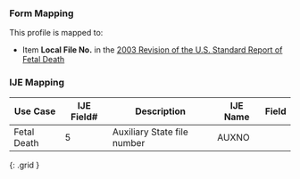 ### Form Mapping
This profile is mapped to:
 * Item **Local File No.** in the [2003 Revision of the U.S. Standard Report of Fetal Death](https://www.cdc.gov/nchs/data/dvs/FDEATH11-03finalACC.pdf)

### IJE Mapping

| **Use Case** | **IJE Field#** | **Description** | **IJE Name** | **Field** |
| ------------ | -------------- | --------------- | ------------ | --------- |
| Fetal Death | 5 | Auxiliary State file number | AUXNO |  |
{: .grid }

